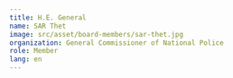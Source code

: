 ```yaml
---
title: H.E. General
name: SAR Thet
image: src/asset/board-members/sar-thet.jpg
organization: General Commissioner of National Police
role: Member
lang: en
---
```


